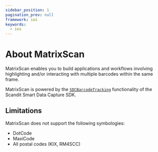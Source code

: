 ```yaml
---
sidebar_position: 1
pagination_prev: null
framework: ios
keywords:
  - ios
---
```


# About MatrixScan

MatrixScan enables you to build applications and workflows involving highlighting and/or interacting with multiple barcodes within the same frame.

MatrixScan is powered by the [`SDCBarcodeTracking`](https://docs.scandit.com/6.28/data-capture-sdk/ios/barcode-capture/api/barcode-tracking.html#class-scandit.datacapture.barcode.tracking.BarcodeTracking) functionality of the Scandit Smart Data Capture SDK.

## Limitations

MatrixScan does not support the following symbologies:

* DotCode
* MaxiCode
* All postal codes (KIX, RM4SCC)